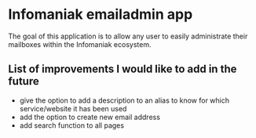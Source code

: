 # Infomaniak emailadmin app

The goal of this application is to allow any user to easily administrate their mailboxes within the
Infomaniak ecosystem.

## List of improvements I would like to add in the future

* give the option to add a description to an alias to know for which service/website it has been used
* add the option to create new email address
* add search function to all pages
